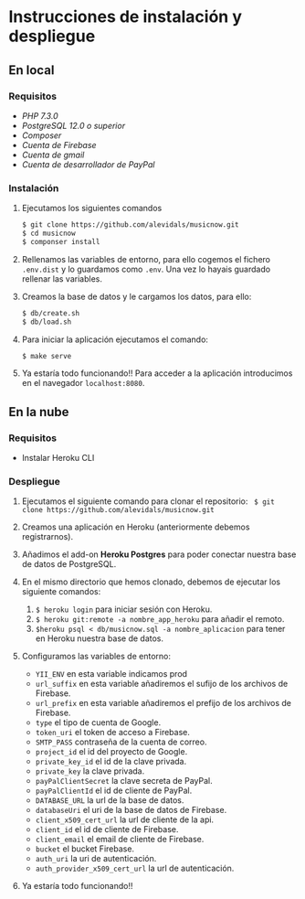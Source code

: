 # Instrucciones de instalación y despliegue

## En local

### Requisitos

- *PHP 7.3.0*
- *PostgreSQL 12.0 o superior*
- *Composer*
- *Cuenta de Firebase*
- *Cuenta de gmail*
- *Cuenta de desarrollador de PayPal*

### Instalación

1. Ejecutamos los siguientes comandos
    ```sh
    $ git clone https://github.com/alevidals/musicnow.git
    $ cd musicnow
    $ componser install
    ```

2. Rellenamos las variables de entorno, para ello cogemos el fichero `.env.dist` y lo guardamos como `.env`. Una vez lo hayais guardado rellenar las variables.

3. Creamos la base de datos y le cargamos los datos, para ello:
    ```sh
    $ db/create.sh
    $ db/load.sh
    ```

4. Para iniciar la aplicación ejecutamos el comando:
    ```sh
    $ make serve
    ```

5. Ya estaría todo funcionando!! Para acceder a la aplicación introducimos en el navegador `localhost:8080`.

## En la nube

### Requisitos

- Instalar Heroku CLI

### Despliegue

1. Ejecutamos el siguiente comando para clonar el repositorio: ` $ git clone https://github.com/alevidals/musicnow.git`

2. Creamos una aplicación en Heroku (anteriormente debemos registrarnos).

3. Añadimos el add-on **Heroku Postgres** para poder conectar nuestra base de datos de PostgreSQL.

4. En el mismo directorio que hemos clonado, debemos de ejecutar los siguiente comandos:
    1. `$ heroku login` para iniciar sesión con Heroku.
    2. `$ heroku git:remote -a nombre_app_heroku` para añadir el remoto.
    3. `$heroku psql < db/musicnow.sql -a nombre_aplicacion` para tener en Heroku nuestra base de datos.

5. Configuramos las variables de entorno:
    - `YII_ENV` en esta variable indicamos prod
    - `url_suffix` en esta variable añadiremos el sufijo de los archivos de Firebase.
    - `url_prefix` en esta variable añadiremos el prefijo de los archivos de Firebase.
    - `type` el tipo de cuenta de Google.
    - `token_uri` el token de acceso a Firebase.
    - `SMTP_PASS` contraseña de la cuenta de correo.
    - `project_id` el id del proyecto de Google.
    - `private_key_id` el id de la clave privada.
    - `private_key` la clave privada.
    - `payPalClientSecret` la clave secreta de PayPal.
    - `payPalClientId` el id de cliente de PayPal.
    - `DATABASE_URL` la url de la base de datos.
    - `databaseUri` el uri de la base de datos de Firebase.
    - `client_x509_cert_url` la url de cliente de la api.
    - `client_id` el id de cliente de Firebase.
    - `client_email` el email de cliente de Firebase.
    - `bucket` el bucket Firebase.
    - `auth_uri` la uri de autenticación.
    - `auth_provider_x509_cert_url` la url de autenticación.

6. Ya estaría todo funcionando!!